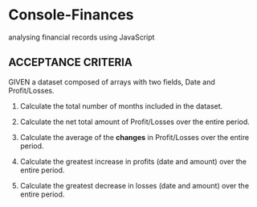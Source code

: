 # Console-Finances

analysing financial records using JavaScript


## ACCEPTANCE CRITERIA

 
GIVEN a dataset composed of arrays with two fields, Date and Profit/Losses.

1. Calculate the total number of months included in the dataset.

2. Calculate the net total amount of Profit/Losses over the entire period.

3. Calculate the average of the **changes** in Profit/Losses over the entire period.

4. Calculate the greatest increase in profits (date and amount) over the entire period. 

5. Calculate the greatest decrease in losses (date and amount) over the entire period.